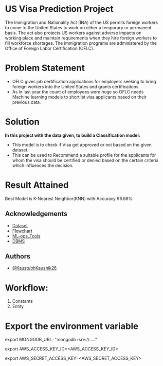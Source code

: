 
# US Visa Prediction Project

The Immigration and Nationality Act (INA) of the US permits foreign workers to come to the United States to work on either a temporary or permanent basis. 
The act also protects US workers against adverse impacts on working place and maintain requirements when they hire foreign workers to fill workforce shortages. The immigration programs are administered by the Office of Foreign Labor Certification (OFLC).

# Problem Statement

* OFLC gives job certification applications for employers seeking to bring foreign workers into the United States and grants certifications. 
* As In last year the count of employees were huge so OFLC needs Machine learning models to shortlist visa applicants based on their previous data.

# Solution
**In this project with the data given, to build a Classification model:**

* This model is to check if Visa get approved or not based on the given dataset.
* This can be used to Recommend a suitable profile for the applicants for whom the visa should be certified or denied based on the certain criteria which influences the decision.

# Result Attained
Best Model is K-Nearest Neighbor(KNN) with Accuracy 96.66%

## Acknowledgements

 - [Dataset](https://www.kaggle.com/datasets/moro23/easyvisa-dataset)
 - [Flowchart](https://whimsical.com/)
 - [ML-ops_Tools](https://www.evidentlyai.com/)
 - [DBMS](https://account.mongodb.com/account/login)

## Authors

- [@KaustubhKaushik26](https://github.com/KaustubhKaushik26/US-Visa-Applications)

# Workflow:

1. Constants
2. Entity

# Export the environment variable



export MONGODB_URL="mongodb+srv://<username>:<password>...."

export AWS_ACCESS_KEY_ID=<AWS_ACCESS_KEY_ID>

export AWS_SECRET_ACCESS_KEY=<AWS_SECRET_ACCESS_KEY>


